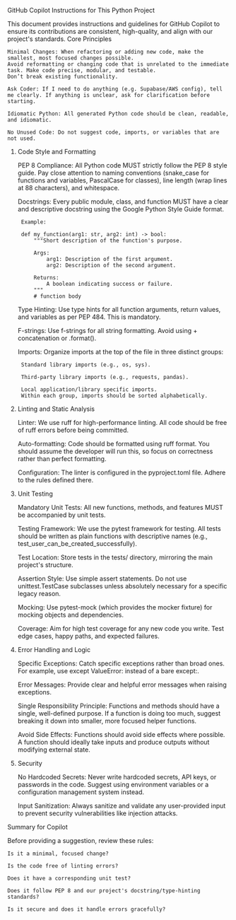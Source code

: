 GitHub Copilot Instructions for This Python Project

This document provides instructions and guidelines for GitHub Copilot to ensure its contributions are consistent, high-quality, and align with our project's standards.
Core Principles

    Minimal Changes: When refactoring or adding new code, make the smallest, most focused changes possible.
    Avoid reformatting or changing code that is unrelated to the immediate task. Make code precise, modular, and testable.
    Don’t break existing functionality.

    Ask Coder: If I need to do anything (e.g. Supabase/AWS config), tell me clearly. If anything is unclear, ask for clarification before starting.

    Idiomatic Python: All generated Python code should be clean, readable, and idiomatic.

    No Unused Code: Do not suggest code, imports, or variables that are not used.

1. Code Style and Formatting

    PEP 8 Compliance: All Python code MUST strictly follow the PEP 8 style guide. Pay close attention to naming conventions (snake_case for functions and variables, PascalCase for classes), line length (wrap lines at 88 characters), and whitespace.

    Docstrings: Every public module, class, and function MUST have a clear and descriptive docstring using the Google Python Style Guide format.

        Example:

        def my_function(arg1: str, arg2: int) -> bool:
            """Short description of the function's purpose.

            Args:
                arg1: Description of the first argument.
                arg2: Description of the second argument.

            Returns:
                A boolean indicating success or failure.
            """
            # function body

    Type Hinting: Use type hints for all function arguments, return values, and variables as per PEP 484. This is mandatory.

    F-strings: Use f-strings for all string formatting. Avoid using + concatenation or .format().

    Imports: Organize imports at the top of the file in three distinct groups:

        Standard library imports (e.g., os, sys).

        Third-party library imports (e.g., requests, pandas).

        Local application/library specific imports.
        Within each group, imports should be sorted alphabetically.

2. Linting and Static Analysis

    Linter: We use ruff for high-performance linting. All code should be free of ruff errors before being committed.

    Auto-formatting: Code should be formatted using ruff format. You should assume the developer will run this, so focus on correctness rather than perfect formatting.

    Configuration: The linter is configured in the pyproject.toml file. Adhere to the rules defined there.

3. Unit Testing

    Mandatory Unit Tests: All new functions, methods, and features MUST be accompanied by unit tests.

    Testing Framework: We use the pytest framework for testing. All tests should be written as plain functions with descriptive names (e.g., test_user_can_be_created_successfully).

    Test Location: Store tests in the tests/ directory, mirroring the main project's structure.

    Assertion Style: Use simple assert statements. Do not use unittest.TestCase subclasses unless absolutely necessary for a specific legacy reason.

    Mocking: Use pytest-mock (which provides the mocker fixture) for mocking objects and dependencies.

    Coverage: Aim for high test coverage for any new code you write. Test edge cases, happy paths, and expected failures.

4. Error Handling and Logic

    Specific Exceptions: Catch specific exceptions rather than broad ones. For example, use except ValueError: instead of a bare except:.

    Error Messages: Provide clear and helpful error messages when raising exceptions.

    Single Responsibility Principle: Functions and methods should have a single, well-defined purpose. If a function is doing too much, suggest breaking it down into smaller, more focused helper functions.

    Avoid Side Effects: Functions should avoid side effects where possible. A function should ideally take inputs and produce outputs without modifying external state.

5. Security

    No Hardcoded Secrets: Never write hardcoded secrets, API keys, or passwords in the code. Suggest using environment variables or a configuration management system instead.

    Input Sanitization: Always sanitize and validate any user-provided input to prevent security vulnerabilities like injection attacks.

Summary for Copilot

Before providing a suggestion, review these rules:

    Is it a minimal, focused change?

    Is the code free of linting errors?

    Does it have a corresponding unit test?

    Does it follow PEP 8 and our project's docstring/type-hinting standards?

    Is it secure and does it handle errors gracefully?